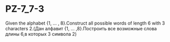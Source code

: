 # PZ-7_7-3
Given the alphabet {1, ... , 8}.Construct all possible words of length 6 with 3 characters 2.(Дан алфавит {1, ... ,8}.Построить все возможные слова длины 6,в которых 3 символа 2)
